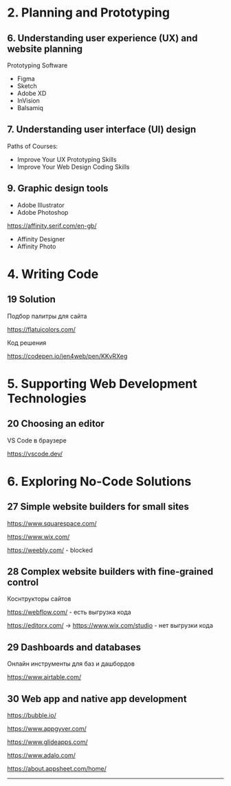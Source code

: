 # 2. Planning and Prototyping

## 6. Understanding user experience (UX) and website planning

Prototyping Software  

- Figma 
- Sketch
- Adobe XD
- InVision 
- Balsamiq

## 7. Understanding user interface (UI) design

Paths of Courses:  

- Improve Your UX Prototyping Skills
- Improve Your Web Design Coding Skills

## 9. Graphic design tools

- Adobe Illustrator
- Adobe Photoshop

https://affinity.serif.com/en-gb/

- Affinity Designer
- Affinity Photo

# 4. Writing Code

## 19 Solution

Подбор палитры для сайта

https://flatuicolors.com/

Код решения 

https://codepen.io/jen4web/pen/KKvRXeg

# 5. Supporting Web Development Technologies

## 20 Choosing an editor

VS Code в браузере

https://vscode.dev/

# 6. Exploring No-Code Solutions

## 27 Simple website builders for small sites

https://www.squarespace.com/

https://www.wix.com/

https://weebly.com/ - blocked

## 28 Complex website builders with fine-grained control

Коснтрукторы сайтов

https://webflow.com/ - есть выгрузка кода

https://editorx.com/ -> https://www.wix.com/studio - нет выгрузки кода

## 29 Dashboards and databases

Онлайн инструменты для баз и дашбордов

https://www.airtable.com/

## 30 Web app and native app development

https://bubble.io/

https://www.appgyver.com/

https://www.glideapps.com/

https://www.adalo.com/

https://about.appsheet.com/home/

---